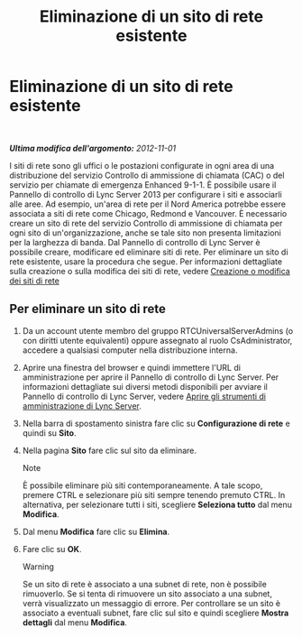 ﻿---
title: Eliminazione di un sito di rete esistente
TOCTitle: Eliminazione di un sito di rete esistente
ms:assetid: 2762149b-3572-4513-b838-beda7fa9e81e
ms:mtpsurl: https://technet.microsoft.com/it-it/library/JJ688001(v=OCS.15)
ms:contentKeyID: 49887487
ms.date: 08/24/2015
mtps_version: v=OCS.15
ms.translationtype: HT
---

# Eliminazione di un sito di rete esistente

 

_**Ultima modifica dell'argomento:** 2012-11-01_

I siti di rete sono gli uffici o le postazioni configurate in ogni area di una distribuzione del servizio Controllo di ammissione di chiamata (CAC) o del servizio per chiamate di emergenza Enhanced 9-1-1. È possibile usare il Pannello di controllo di Lync Server 2013 per configurare i siti e associarli alle aree. Ad esempio, un'area di rete per il Nord America potrebbe essere associata a siti di rete come Chicago, Redmond e Vancouver. È necessario creare un sito di rete del servizio Controllo di ammissione di chiamata per ogni sito di un'organizzazione, anche se tale sito non presenta limitazioni per la larghezza di banda. Dal Pannello di controllo di Lync Server è possibile creare, modificare ed eliminare siti di rete. Per eliminare un sito di rete esistente, usare la procedura che segue. Per informazioni dettagliate sulla creazione o sulla modifica dei siti di rete, vedere [Creazione o modifica dei siti di rete](lync-server-2013-creating-or-modifying-network-sites.md)

## Per eliminare un sito di rete

1.  Da un account utente membro del gruppo RTCUniversalServerAdmins (o con diritti utente equivalenti) oppure assegnato al ruolo CsAdministrator, accedere a qualsiasi computer nella distribuzione interna.

2.  Aprire una finestra del browser e quindi immettere l'URL di amministrazione per aprire il Pannello di controllo di Lync Server. Per informazioni dettagliate sui diversi metodi disponibili per avviare il Pannello di controllo di Lync Server, vedere [Aprire gli strumenti di amministrazione di Lync Server](lync-server-2013-open-lync-server-administrative-tools.md).

3.  Nella barra di spostamento sinistra fare clic su **Configurazione di rete** e quindi su **Sito**.

4.  Nella pagina **Sito** fare clic sul sito da eliminare.
    

    > [!NOTE]
    > È possibile eliminare più siti contemporaneamente. A tale scopo, premere CTRL e selezionare più siti sempre tenendo premuto CTRL. In alternativa, per selezionare tutti i siti, scegliere <STRONG>Seleziona tutto</STRONG> dal menu <STRONG>Modifica</STRONG>.



5.  Dal menu **Modifica** fare clic su **Elimina**.

6.  Fare clic su **OK**.
    

    > [!WARNING]
    > Se un sito di rete è associato a una subnet di rete, non è possibile rimuoverlo. Se si tenta di rimuovere un sito associato a una subnet, verrà visualizzato un messaggio di errore. Per controllare se un sito è associato a eventuali subnet, fare clic sul sito e quindi scegliere <STRONG>Mostra dettagli</STRONG> dal menu <STRONG>Modifica</STRONG>.


